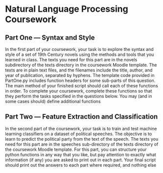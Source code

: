 # Natural Language Processing Coursework

## Part One — Syntax and Style
In the first part of your coursework, your task is to explore the syntax and style of a set of
19th Century novels using the methods and tools that you learned in class.
The texts you need for this part are in the novels subdirectory of the texts directory
in the coursework Moodle template. The texts are in plain text files, and the filenames
include the title, author, and year of publication, separated by hyphens. The template code
provided in PartOne.py includes function headers for some sub-parts of this question. The
main method of your finished script should call each of these functions in order. To complete
your coursework, complete these functions so that they perform the tasks specified in the
questions below. You may (and in some cases should) define additional functions

## Part Two — Feature Extraction and Classification
In the second part of the coursework, your task is to train and test machine learning classifiers
on a dataset of political speeches. The objective is to learn to predict the political party from
the text of the speech. The texts you need for this part are in the speeches sub-directory
of the texts directory of the coursework Moodle template. For this part, you can structure
your python functions in any way that you like, but pay attention to exactly what information
(if any) you are asked to print out in each part. Your final script should print out the answers
to each part where required, and nothing else